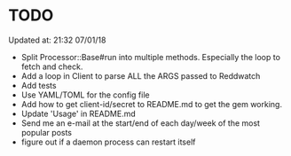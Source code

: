 # TODO

Updated at: 21:32 07/01/18

* Split Processor::Base#run into multiple methods. Especially the loop to fetch and
    check.
* Add a loop in Client to parse ALL the ARGS passed to Reddwatch
* Add tests
* Use YAML/TOML for the config file
* Add how to get client-id/secret to README.md to get the gem working.
* Update 'Usage' in README.md
* Send me an e-mail at the start/end of each day/week of the most popular posts
* figure out if a daemon process can restart itself

